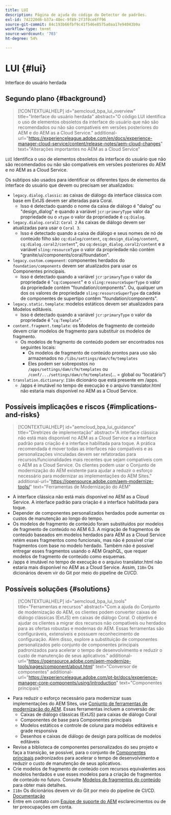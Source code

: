 ```yaml
---
title: LUI
description: Página de ajuda do código do Detector de padrões.
exl-id: 742220d6-b37a-48ec-9f89-2f3f0ce6ff96
source-git-commit: 84c193b66fbf9c41f546e8575a0aa17e94043b9a
workflow-type: tm+mt
source-wordcount: '703'
ht-degree: 54%

---
```


# LUI {#lui}

Interface do usuário herdada

## Segundo plano {#background}

>[!CONTEXTUALHELP]
>id="aemcloud_bpa_lui_overview"
>title="Interface do usuário herdada"
>abstract="O código LUI identifica o uso de elementos obsoletos da interface do usuário que não são recomendados ou não são compatíveis em versões posteriores do AEM e do AEM as a Cloud Service."
>additional-url="https://experienceleague.adobe.com/en/docs/experience-manager-cloud-service/content/release-notes/aem-cloud-changes" text="Alterações importantes no AEM as a Cloud Service"

`LUI`  Identifica o uso de elementos obsoletos da interface do usuário que não são recomendados ou não são compatíveis em versões posteriores do AEM e no AEM as a Cloud Service.

Os subtipos são usados para identificar os diferentes tipos de elementos da interface do usuário que devem ou precisam ser atualizados:

* `legacy.dialog.classic`: as caixas de diálogo da interface clássica com base em ExtJS devem ser alteradas para Coral.
   * Isso é detectado quando o nome da caixa de diálogo é &quot;dialog&quot; ou &quot;design_dialog&quot; e quando a variável `jcr:primaryType` valor da propriedade ou o `xtype` o valor da propriedade é `cq:Dialog`.
* `legacy.dialog.coral2`: `Coral 2` As caixas de diálogo devem ser atualizadas para usar o `Coral 3`.
   * Isso é detectado quando a caixa de diálogo e seus nomes de nó de conteúdo filho são `cq:dialog/content`,
     `cq:design_dialog/content`, `cq:dialog.coral2/content`&quot;, ou `cq:design_dialog.coral2/content`
e a variável `sling:resourceType` o valor da propriedade não contém &quot;granite/ui/components/coral/foundation&quot;.
* `legacy.custom.component`: componentes herdados do `foundation/components` devem ser atualizados para usar os Componentes principais.
   * Isso é detectado quando a variável `jcr:primaryType` o valor da propriedade é &quot;`cq:Component`&quot; e o
     `sling:resourceSuperType` o valor da propriedade contém &quot;foundation/components&quot;. Ou, qualquer um dos
     os valores de propriedade `sling:resourceSuperType` da cadeia de componentes de supertipo contêm &quot;foundation/components&quot;.
* `legacy.static.template`: modelos estáticos devem ser atualizados para Modelos editáveis.
   * Isso é detectado quando a variável `jcr:primaryType` o valor da propriedade é &quot;`cq:Template`&quot;.
* `content.fragment.template`: os Modelos de fragmento de conteúdo devem criar modelos de fragmento para substituir os modelos de fragmento.
   * Os modelos de fragmento de conteúdo podem ser encontrados nos seguintes locais:
      * Os modelos de fragmento de conteúdo prontos para uso são armazenados no `/libs/settings/dam/cfm/templates`
      * Eles podem ser sobrepostos no  `/apps/settings/dam/cfm/templates`  ou  `/conf/.../settings/dam/cfm/templates`(... = global ou “locatário”)
* `translation.dictionary`: `I18n` dicionário que está presente em /apps.
   * /apps é imutável no tempo de execução e o arquivo translator.html não estaria mais disponível no AEM as a Cloud Service.

## Possíveis implicações e riscos {#implications-and-risks}

>[!CONTEXTUALHELP]
>id="aemcloud_bpa_lui_guidance"
>title="Diretrizes de implementação"
>abstract="A interface clássica não está mais disponível no AEM as a Cloud Service e a interface padrão para criação é a interface habilitada para toque. A prática recomendada é mover todas as interfaces não compatíveis e as personalizações vinculadas devem ser refatoradas para recursos/funcionalidades mais recentes que sejam compatíveis com o AEM as a Cloud Service. Os clientes podem usar o Conjunto de modernização do AEM existente para ajudar a reduzir o esforço necessário para modernizar as implementações do AEM Sites."
>additional-url="https://opensource.adobe.com/aem-modernize-tools/" text="Ferramentas de Modernização do AEM"

* A interface clássica não está mais disponível no AEM as a Cloud Service. A interface padrão para criação é a interface habilitada para toque.
* Depender de componentes personalizados herdados pode aumentar os custos de manutenção ao longo do tempo.
* Os modelos de fragmento de conteúdo foram substituídos por modelos de fragmento de conteúdo no AEM 6.3. A migração de fragmentos de conteúdo baseados em modelos herdados para AEM as a Cloud Service retém esses fragmentos como funcionais, mas não é possível criar fragmentos com base no modelo herdado. Também não é possível entregar esses fragmentos usando o AEM GraphQL, que requer modelos de fragmento de conteúdo como esquemas.
* /apps é imutável no tempo de execução e o arquivo translator.html não estaria mais disponível no AEM as a Cloud Service. Assim, `I18n` Os dicionários devem vir do Git por meio do pipeline de CI/CD.

## Possíveis soluções {#solutions}

>[!CONTEXTUALHELP]
>id="aemcloud_bpa_lui_tools"
>title="Ferramentas e recursos"
>abstract="Com a ajuda do Conjunto de modernização do AEM, os clientes podem converter caixas de diálogo clássicas (ExtJS) em caixas de diálogo Coral. O objetivo é ajudar os clientes a migrar dos recursos não compatíveis ou herdados para as ofertas robustas e modernas do AEM. Essas ferramentas são configuráveis, extensíveis e possuem reconhecimento de configuração. Além disso, explore a substituição de componentes personalizados pelo conjunto de componentes principais padronizados para acelerar o tempo de desenvolvimento e reduzir o custo de manutenção de seus aplicativos."
>additional-url="https://opensource.adobe.com/aem-modernize-tools/pages/component/about.html" text="Conversor de componentes"
>additional-url="https://experienceleague.adobe.com/pt-br/docs/experience-manager-core-components/using/introduction" text="Componentes principais"

* Para reduzir o esforço necessário para modernizar suas implementações do AEM Sites, use [Conjunto de ferramentas de modernização do AEM](https://opensource.adobe.com/aem-modernize-tools/). Essas ferramentas incluem a conversão de:
   * Caixas de diálogo clássicas (ExtJS) para caixas de diálogo Coral
   * Componentes de base para Componentes principais
   * Modelos estáticos e controle de coluna para modelos editáveis e grade responsiva
   * Desenhos e caixas de diálogo de design para políticas de modelos editáveis
* Revise a biblioteca de componentes personalizados do seu projeto e faça a transição, se possível, para o conjunto de [Componentes principais](https://experienceleague.adobe.com/pt-br/docs/experience-manager-core-components/using/introduction) padronizados para acelerar o tempo de desenvolvimento e reduzir o custo de manutenção de seus aplicativos.
* Crie modelos de fragmento de conteúdo com recursos equivalentes aos modelos herdados e use esses modelos para a criação de fragmentos de conteúdo no futuro. Consulte [Modelos de fragmentos do conteúdo](https://experienceleague.adobe.com/en/docs/experience-manager-65/content/assets/content-fragments/content-fragments-models) para obter mais detalhes.
* `I18n` Os dicionários devem vir do Git por meio do pipeline de CI/CD. [Documentação](https://experienceleague.adobe.com/en/docs/experience-manager-cloud-service/content/release-notes/aem-cloud-changes#apps-libs-immutable)
* Entre em contato com [Equipe de suporte do AEM](https://helpx.adobe.com/br/enterprise/using/support-for-experience-cloud.html) esclarecimentos ou de ter preocupações em conta.
